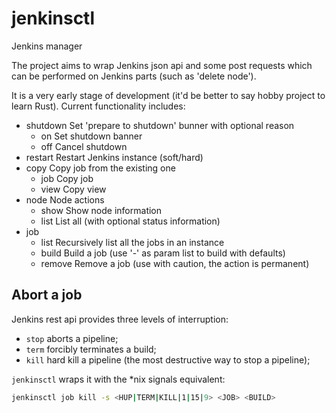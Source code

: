 # jenkinsctl
Jenkins manager

The project aims to wrap Jenkins json api and some post requests which
can be performed on Jenkins parts (such as 'delete node').

It is a very early stage of development (it'd be better to say hobby project to learn Rust).
Current functionality includes:
- shutdown  Set 'prepare to shutdown' bunner with optional reason
	- on    Set shutdown banner
	- off   Cancel shutdown
- restart   Restart Jenkins instance (soft/hard)
- copy      Copy job from the existing one
	- job   Copy job
	- view  Copy view
- node      Node actions
	- show  Show node information
	- list  List all (with optional status information)
- job
    - list    Recursively list all the jobs in an instance
    - build   Build a job (use '-' as param list to build with defaults)
    - remove  Remove a job (use with caution, the action is permanent)

## Abort a job
Jenkins rest api provides three levels of interruption:
- `stop` aborts a pipeline;
- `term` forcibly terminates a build;
- `kill` hard kill a pipeline (the most destructive way to stop a pipeline);

`jenkinsctl` wraps it with the *nix signals equivalent:

```bash
jenkinsctl job kill -s <HUP|TERM|KILL|1|15|9> <JOB> <BUILD>
```
